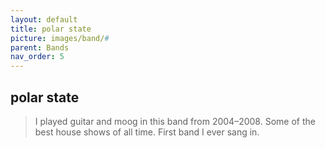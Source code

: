 ```yaml
---
layout: default
title: polar state
picture: images/band/#
parent: Bands
nav_order: 5
---
```


## polar state

>I played guitar and moog in this band from 2004–2008. Some of the best house shows of all time. First band I ever sang in.